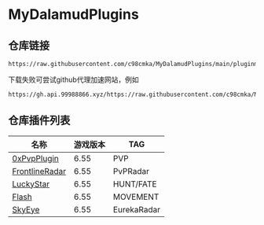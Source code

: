 # MyDalamudPlugins

## 仓库链接

```
https://raw.githubusercontent.com/c98cmka/MyDalamudPlugins/main/pluginmaster.json
```

 下载失败可尝试github代理加速网站，例如
```
https://gh.api.99988866.xyz/https://raw.githubusercontent.com/c98cmka/MyDalamudPlugins/main/pluginmaster.json
```

## 仓库插件列表

| 名称 | 游戏版本 | TAG |
|----------|----------|----------|
| [0xPvpPlugin](https://github.com/c98cmka/0xPvpPlugin) | 6.55 | PVP |
| [FrontlineRadar](https://github.com/c98cmka/FrontlineRadar) | 6.55 | PvPRadar |
| [LuckyStar](https://github.com/c98cmka/LuckyStar) | 6.55 | HUNT/FATE |
| [Flash](https://github.com/c98cmka/Flash) | 6.55 | MOVEMENT |
| [SkyEye](https://github.com/c98cmka/SkyEye) | 6.55 | EurekaRadar |

